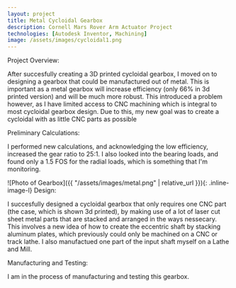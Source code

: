 ```yaml
---
layout: project
title: Metal Cycloidal Gearbox
description: Cornell Mars Rover Arm Actuator Project
technologies: [Autodesk Inventor, Machining]
image: /assets/images/cycloidal1.png
---
```


Project Overview:

After succesfully creating a 3D printed cycloidal gearbox, I moved on to designing a gearbox that could be manufactured out of metal. This is important as a metal gearbox will increase efficiency (only 66% in 3d printed version) and will be much more robust. This introduced a problem however, as I have limited access to CNC machining which is integral to most cycloidal gearbox design. Due to this, my new goal was to create a cycloidal with as little CNC parts as possible

Preliminary Calculations:

I performed new calculations, and acknowledging the low efficiency, increased the gear ratio to 25:1. I also looked into the bearing loads, and found only a 1.5 FOS for the radial loads, which is something that I'm monitoring.

![Photo of Gearbox]({{ "/assets/images/metal.png" | relative_url }}){: .inline-image-l}
Design:

I succesfully designed a cycloidal gearbox that only requires one CNC part (the case, which is shown 3d printed), by making use of a lot of laser cut sheet metal parts that are stacked and arranged in the ways nessecary. This involves a new idea of how to create the eccentric shaft by stacking aluminum plates, which previously could only be machined on a CNC or track lathe. I also manufactued one part of the input shaft myself on a Lathe and Mill. 

Manufacturing and Testing:

I am in the process of manufacturing and testing this gearbox.

